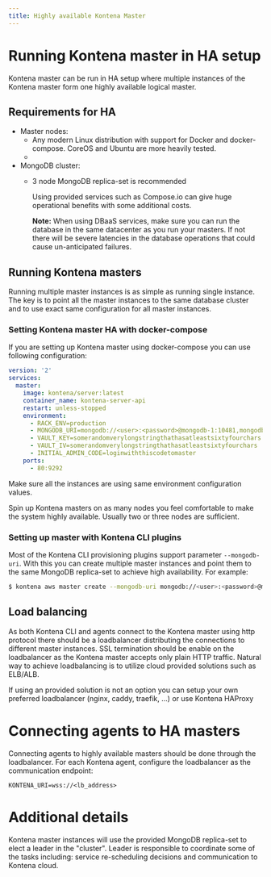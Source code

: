 ```yaml
---
title: Highly available Kontena Master
---
```


# Running Kontena master in HA setup

Kontena master can be run in HA setup where multiple instances of the Kontena master form one highly available logical master.

## Requirements for HA

- Master nodes:
  - Any modern Linux distribution with support for Docker and docker-compose. CoreOS and Ubuntu are more heavily tested.
  -
- MongoDB cluster:
  - 3 node MongoDB replica-set is recommended

    Using provided services such as Compose.io can give huge operational benefits with some additional costs.

    **Note:** When using DBaaS services, make sure you can run the database in the same datacenter as you run your masters. If not there will be severe latencies in the database operations that could cause un-anticipated failures.

## Running Kontena masters

Running multiple master instances is as simple as running single instance. The key is to point all the master instances to the same database cluster and to use exact same configuration for all master instances.

### Setting Kontena master HA with docker-compose

If you are setting up Kontena master using docker-compose you can use following configuration:

```yaml
version: '2'
services:
  master:
    image: kontena/server:latest
    container_name: kontena-server-api
    restart: unless-stopped
    environment:
      - RACK_ENV=production
      - MONGODB_URI=mongodb://<user>:<password>@mongodb-1:10481,mongodb-2:10481/kontena-master?replicaSet=kontena-master
      - VAULT_KEY=somerandomverylongstringthathasatleastsixtyfourchars
      - VAULT_IV=somerandomverylongstringthathasatleastsixtyfourchars
      - INITIAL_ADMIN_CODE=loginwiththiscodetomaster
    ports:
      - 80:9292
```
Make sure all the instances are using same environment configuration values.

Spin up Kontena masters on as many nodes you feel comfortable to make the system highly available. Usually two or three nodes are sufficient.

### Setting up master with Kontena CLI plugins

Most of the Kontena CLI provisioning plugins support parameter `--mongodb-uri`. With this you can create multiple master instances and point them to the same MongoDB replica-set to achieve high availability. For example:
```bash
$ kontena aws master create --mongodb-uri mongodb://<user>:<password>@mongodb-1:10481,mongodb-2:10481/kontena-master?replicaSet=kontena-master
```

## Load balancing

As both Kontena CLI and agents connect to the Kontena master using http protocol there should be a loadbalancer distributing the connections to different master instances. SSL termination should be enable on the loadbalancer as the Kontena master accepts only plain HTTP traffic. Natural way to achieve loadbalancing is to utilize cloud provided solutions such as ELB/ALB.

If using an provided solution is not an option you can setup your own preferred loadbalancer (nginx, caddy, traefik, ...) or use Kontena HAProxy

# Connecting agents to HA masters

Connecting agents to highly available masters should be done through the loadbalancer. For each Kontena agent, configure the loadbalancer as the communication endpoint:
  ```
  KONTENA_URI=wss://<lb_address>
  ```

# Additional details

Kontena master instances will use the provided MongoDB replica-set to elect a leader in the "cluster". Leader is responsible to coordinate some of the tasks including: service re-scheduling decisions and communication to Kontena cloud.
